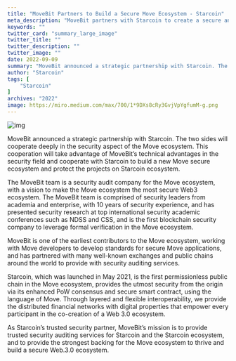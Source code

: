 ```yaml
---
title: "MoveBit Partners to Build a Secure Move Ecosystem - Starcoin"
meta_description: "MoveBit partners with Starcoin to create a secure and robust ecosystem using Move technology."
keywords: ""
twitter_card: "summary_large_image"
twitter_title: ""
twitter_description: ""
twitter_image: ""
date: 2022-09-09
summary: "MoveBit announced a strategic partnership with Starcoin. The two sides will cooperate deeply in the security aspect of the Move ecosystem..."
author: "Starcoin"
tags: [
    "Starcoin"
]
archives: "2022"
image: https://miro.medium.com/max/700/1*9DXs8cRy3GvjVpYgfumM-g.png
---
```


![img](https://miro.medium.com/max/700/1*9DXs8cRy3GvjVpYgfumM-g.png)

MoveBit announced a strategic partnership with Starcoin. The two sides will cooperate deeply in the security aspect of the Move ecosystem. This cooperation will take advantage of MoveBit’s technical advantages in the security field and cooperate with Starcoin to build a new Move secure ecosystem and protect the projects on Starcoin ecosystem.

The MoveBit team is a security audit company for the Move ecosystem, with a vision to make the Move ecosystem the most secure Web3 ecosystem. The MoveBit team is comprised of security leaders from academia and enterprise, with 10 years of security experience, and has presented security research at top international security academic conferences such as NDSS and CSS, and is the first blockchain security company to leverage formal verification in the Move ecosystem.

MoveBit is one of the earliest contributors to the Move ecosystem, working with Move developers to develop standards for secure Move applications, and has partnered with many well-known exchanges and public chains around the world to provide with security auditing services.

Starcoin, which was launched in May 2021, is the first permissionless public chain in the Move ecosystem, provides the utmost security from the origin via its enhanced PoW consensus and secure smart contract, using the language of Move. Through layered and flexible interoperability, we provide the distributed financial networks with digital properties that empower every participant in the co-creation of a Web 3.0 ecosystem.

As Starcoin’s trusted security partner, MoveBit’s mission is to provide trusted security auditing services for Starcoin and the Starcoin ecosystem, and to provide the strongest backing for the Move ecosystem to thrive and build a secure Web.3.0 ecosystem.
